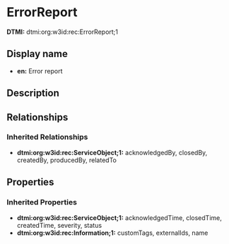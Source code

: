 # ErrorReport
**DTMI:** dtmi:org:w3id:rec:ErrorReport;1
## Display name
- **en:** Error report
## Description
## Relationships
### Inherited Relationships
* **dtmi:org:w3id:rec:ServiceObject;1:** acknowledgedBy, closedBy, createdBy, producedBy, relatedTo
## Properties
### Inherited Properties
* **dtmi:org:w3id:rec:ServiceObject;1:** acknowledgedTime, closedTime, createdTime, severity, status
* **dtmi:org:w3id:rec:Information;1:** customTags, externalIds, name
